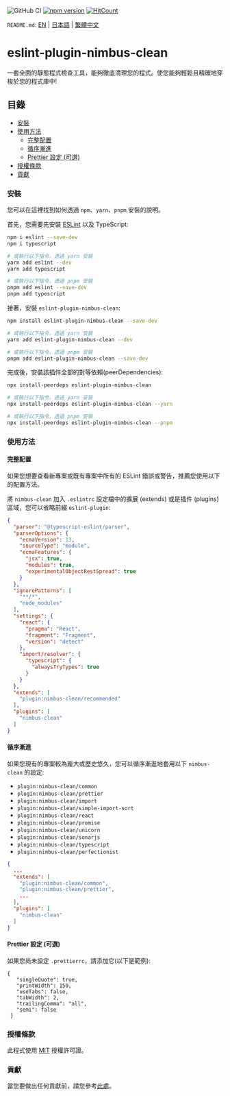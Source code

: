 ![GitHub CI](https://github.com/dipiash/eslint-plugin-nimbus-clean/actions/workflows/ci.yml/badge.svg)
[![npm version](https://badge.fury.io/js/eslint-plugin-nimbus-clean.svg?v=0.2.4)](https://badge.fury.io/js/eslint-plugin-nimbus-clean)
[![HitCount](https://hits.dwyl.com/dipiash/eslint-plugin-nimbus-clean.svg?style=flat-square)](http://hits.dwyl.com/dipiash/eslint-plugin-nimbus-clean)

`README.md`: [EN](/README.md) | [日本語](/docs/ja/README.md) | [繁體中文](/docs/zh-tw/README.md)

# eslint-plugin-nimbus-clean

一套全面的靜態程式檢查工具，能夠徹底清理您的程式。使您能夠輕鬆且精確地穿梭於您的程式庫中!

## 目錄

<!-- toc -->

- [安裝](#%E5%AE%89%E8%A3%9D)
- [使用方法](#%E4%BD%BF%E7%94%A8%E6%96%B9%E6%B3%95)
  * [完整配置](#%E5%AE%8C%E6%95%B4%E9%85%8D%E7%BD%AE)
  * [循序漸進](#%E5%BE%AA%E5%BA%8F%E6%BC%B8%E9%80%B2)
  * [Prettier 設定 (可選)](#prettier-%E8%A8%AD%E5%AE%9A-%E5%8F%AF%E9%81%B8)
- [授權條款](#%E6%8E%88%E6%AC%8A%E6%A2%9D%E6%AC%BE)
- [貢獻](#%E8%B2%A2%E7%8D%BB)

<!-- tocstop -->

### 安裝

您可以在這裡找到如何透過 `npm`、`yarn`、`pnpm` 安裝的說明。

首先，您需要先安裝 [ESLint](https://eslint.org/) 以及 TypeScript:

```sh
npm i eslint --save-dev
npm i typescript

# 或執行以下指令，透過 yarn 安裝
yarn add eslint --dev
yarn add typescript

# 或執行以下指令，透過 pnpm 安裝
pnpm add eslint --save-dev
pnpm add typescript
```

接著，安裝 `eslint-plugin-nimbus-clean`:

```sh
npm install eslint-plugin-nimbus-clean --save-dev

# 或執行以下指令，透過 yarn 安裝
yarn add eslint-plugin-nimbus-clean --dev

# 或執行以下指令，透過 pnpm 安裝
pnpm add eslint-plugin-nimbus-clean --save-dev
```

完成後，安裝該插件全部的對等依賴(peerDependencies):

```sh
npx install-peerdeps eslint-plugin-nimbus-clean

# 或執行以下指令，透過 yarn 安裝
npx install-peerdeps eslint-plugin-nimbus-clean --yarn

# 或執行以下指令，透過 pnpm 安裝
npx install-peerdeps eslint-plugin-nimbus-clean --pnpm
```

### 使用方法

#### 完整配置

如果您想要查看新專案或既有專案中所有的 ESLint 錯誤或警告，推薦您使用以下的配置方法。

將 `nimbus-clean` 加入 `.eslintrc` 設定檔中的擴展 (extends) 或是插件 (plugins) 區域，您可以省略前綴 `eslint-plugin`:

```json
{
  "parser": "@typescript-eslint/parser",
  "parserOptions": {
    "ecmaVersion": 13,
    "sourceType": "module",
    "ecmaFeatures": {
      "jsx": true,
      "modules": true,
      "experimentalObjectRestSpread": true
    }
  },
  "ignorePatterns": [
    "**/*",
    "node_modules"
  ],
  "settings": {
    "react": {
      "pragma": "React",
      "fragment": "Fragment",
      "version": "detect"
    },
    "import/resolver": {
      "typescript": {
        "alwaysTryTypes": true
      }
    }
  },
  "extends": [
    "plugin:nimbus-clean/recommended"
  ],
  "plugins": [
    "nimbus-clean"
  ]
}
 ```

#### 循序漸進

如果您現有的專案較為龐大或歷史悠久，您可以循序漸進地套用以下 `nimbus-clean` 的設定:

- `plugin:nimbus-clean/common`
- `plugin:nimbus-clean/prettier`
- `plugin:nimbus-clean/import`
- `plugin:nimbus-clean/simple-import-sort`
- `plugin:nimbus-clean/react`
- `plugin:nimbus-clean/promise`
- `plugin:nimbus-clean/unicorn`
- `plugin:nimbus-clean/sonarjs`
- `plugin:nimbus-clean/typescript`
- `plugin:nimbus-clean/perfectionist`

```json
{
  ...
  "extends": [
    "plugin:nimbus-clean/common",
    "plugin:nimbus-clean/prettier",
    ...
  ],
  "plugins": [
    "nimbus-clean"
  ]
}
   ```

#### Prettier 設定 (可選)

如果您尚未設定 `.prettierrc`，請添加它(以下是範例):

   ```prettier
   {
      "singleQuote": true,
      "printWidth": 150,
      "useTabs": false,
      "tabWidth": 2,
      "trailingComma": "all",
      "semi": false
    }
   ```

### 授權條款

此程式使用 [MIT](/LICENSE) 授權許可證。

### 貢獻

當您要做出任何貢獻前，請您參考[此處](/CONTRIBUTING.md)。
